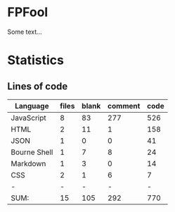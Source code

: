 # FPFool
Some text...

# Statistics

## Lines of code

|Language                     |files          |blank        |comment           |code|
|-----------------------------|---------------|-------------|------------------|----|
|JavaScript                   |    8          |   83        |    277           | 526|
|HTML                         |    2          |   11        |      1           | 158|
|JSON                         |    1          |    0        |      0           |  41|
|Bourne Shell                 |    1          |    7        |      8           |  24|
|Markdown                     |    1          |    3        |      0           |  14|
|CSS                          |    2          |    1        |      6           |   7|
|-                            |-              |-            |-                 |-   |
|SUM:                         |   15          |  105        |    292           | 770|
